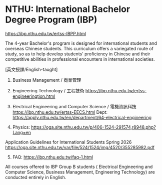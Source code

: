 # NTHU:  International Bachelor Degree Program (IBP)

https://ibp.nthu.edu.tw/ertss-IBPP.html

The 4-year Bachelor's program is designed for international students and overseas Chinese students.
This curriculum offers a variegated route of study, so as to help develop students' proficiency in Chinese 
and their competitive abilities in professional encounters in international societies.

[英文授課/English-taught]

1) Business Management / 商業管理

2) Engineering Technology / 工程技術
https://ibp.nthu.edu.tw/ertss-engineeringtion.html


3) Electrical Engineering and Computer Science / 電機資訊科技
https://ibp.nthu.edu.tw/ertss-EECS.html
Dept: https://apply.nthu.edu.tw/en/department/64-electrical-engineering


4. Physics:
https://oga.site.nthu.edu.tw/p/406-1524-291574,r8948.php?Lang=en

Application Guidelines for International Students Spring 2026
https://oga.site.nthu.edu.tw/var/file/524/1524/img/4520/355285982.pdf

5. FAQ: https://ibp.nthu.edu.tw/faq-1.html

All courses offered to IBP Group B students 
( Electrical Engineering and Computer Science, Business Management, Engineering Technology) are conducted 
entirely in English.


